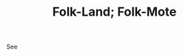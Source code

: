---
title: Folk-Land; Folk-Mote
letter: F
permalink: "/definitions/bld-folk-land-folk-mote.html"
body: See
published_at: '2018-07-07'
source: Black's Law Dictionary 2nd Ed (1910)
layout: post
---